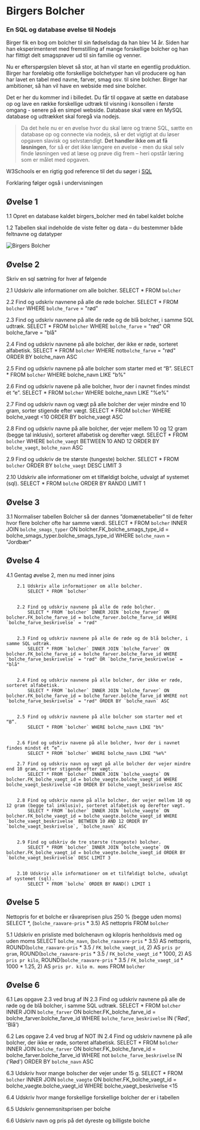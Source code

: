 # Birgers Bolcher
### En SQL og database øvelse til Nodejs
Birger fik en bog om bolcher til sin fødselsdag da han blev 14 år. Siden har han eksperimenteret med fremstilling af mange forskellige bolcher og han har flittigt delt smagsprøver ud til sin familie og venner.

Nu er efterspørgslen blevet så stor, at han vil starte en egentlig produktion.  Birger har foreløbig otte forskellige bolchetyper han vil producere og han har lavet en tabel med navne, farver, smag osv. til sine bolcher.
Birger har ambitioner, så han vil have en webside med sine bolcher.

Det er her du kommer ind i billedet. Du får til opgave at sætte en database op og lave en række forskellige udtræk til visning i konsollen i første omgang - senere på en simpel webside.
Database skal være en MySQL database og udtrækket skal foregå via nodejs.


> Da det hele nu er en øvelse hvor du skal lære og træne SQL, sætte en database op og connecte via nodejs, så er det vigtigt at du løser opgaven slavisk og selvstændigt.
**Det handler ikke om at få løsningen**, for så er det ikke længere en øvelse - men du skal selv finde løsningen ved at læse og prøve dig frem – heri opstår læring som er målet med opgaven.


W3Schools er en rigtig god reference til det du søger i <a href="https://www.w3schools.com/sql" target="_blank">SQL</a>


Forklaring følger også i undervisningen


## Øvelse 1
1.1	Opret en database kaldet birgers_bolcher med én tabel kaldet bolche

1.2	Tabellen skal indeholde de viste felter og data – du bestemmer både feltnavne og datatyper

 ![Birgers Bolcher](./assets/birgers.png)
## Øvelse 2
Skriv en sql sætning for hver af følgende

2.1	Udskriv alle informationer om alle bolcher. 
	SELECT * FROM `bolcher`


2.2	Find og udskriv navnene på alle de røde bolcher.
	SELECT * FROM `bolcher` WHERE `bolche_farve` = "rød"


2.3	Find og udskriv navnene på alle de røde og de blå bolcher, i samme SQL udtræk.
	SELECT * FROM `bolcher` WHERE `bolche_farve` = "rød" OR bolche_farve = "blå"


2.4	Find og udskriv navnene på alle bolcher, der ikke er røde, sorteret alfabetisk.
	SELECT * FROM `bolcher` WHERE not`bolche_farve` = "rød" ORDER BY bolche_navn ASC


2.5	Find og udskriv navnene på alle bolcher som starter med et “B”.
	SELECT * FROM `bolcher` WHERE bolche_navn LIKE "b%"


2.6	Find og udskriv navene på alle bolcher, hvor der i navnet findes mindst ét “e”.
	SELECT * FROM `bolcher` WHERE bolche_navn LIKE "%e%"

2.7	Find og udskriv navn og vægt på alle bolcher der vejer mindre end 10 gram, sorter stigende efter vægt.
	SELECT * FROM `bolcher` WHERE bolche_vaegt <10 ORDER BY bolche_vaegt ASC


2.8	Find og udskriv navne på alle bolcher, der vejer mellem 10 og 12 gram (begge tal inklusiv), sorteret alfabetisk og derefter vægt.
	SELECT * FROM `bolcher` WHERE `bolche_vaegt` BETWEEN 10 AND 12 ORDER BY `bolche_vaegt`, `bolche_navn` ASC


2.9	Find og udskriv de tre største (tungeste) bolcher.
	SELECT * FROM `bolcher` ORDER BY `bolche_vaegt` DESC LIMIT 3


2.10 Udskriv alle informationer om et tilfældigt bolche, udvalgt af systemet (sql).
	SELECT * FROM `bolche` ORDER BY RAND() LIMIT 1



## Øvelse 3
3.1	Normaliser tabellen Bolcher så der dannes ”domænetabeller” til de felter hvor flere bolcher ofte har samme værdi.
	SELECT * FROM `bolcher` INNER JOIN `bolche_smags_typer` ON bolcher.FK_bolche_smags_type_id = bolche_smags_typer.bolche_smags_type_id WHERE `bolche_navn` = "Jordbær"



## Øvelse 4

4.1	Gentag øvelse 2, men nu med inner joins


		2.1	Udskriv alle informationer om alle bolcher. 
			SELECT * FROM `bolcher`


		2.2	Find og udskriv navnene på alle de røde bolcher.
			SELECT * FROM `bolcher` INNER JOIN `bolche_farver` ON bolcher.FK_bolche_farve_id = bolche_farver.bolche_farve_id WHERE `bolche_farve_beskrivelse` = "rød"


		2.3	Find og udskriv navnene på alle de røde og de blå bolcher, i samme SQL udtræk.
			SELECT * FROM `bolcher` INNER JOIN `bolche_farver` ON bolcher.FK_bolche_farve_id = bolche_farver.bolche_farve_id WHERE `bolche_farve_beskrivelse` = "rød" OR `bolche_farve_beskrivelse` = "blå"


		2.4	Find og udskriv navnene på alle bolcher, der ikke er røde, sorteret alfabetisk.
			SELECT * FROM `bolcher` INNER JOIN `bolche_farver` ON bolcher.FK_bolche_farve_id = bolche_farver.bolche_farve_id WHERE not `bolche_farve_beskrivelse` = "rød" ORDER BY `bolche_navn` ASC


		2.5	Find og udskriv navnene på alle bolcher som starter med et “B”.
			SELECT * FROM `bolcher` WHERE bolche_navn LIKE "b%"


		2.6	Find og udskriv navene på alle bolcher, hvor der i navnet findes mindst ét “e”.
			SELECT * FROM `bolcher` WHERE bolche_navn LIKE "%e%"

		2.7	Find og udskriv navn og vægt på alle bolcher der vejer mindre end 10 gram, sorter stigende efter vægt.
			SELECT * FROM `bolcher` INNER JOIN `bolche_vaegte` ON bolcher.FK_bolche_vaegt_id = bolche_vaegte.bolche_vaegt_id WHERE bolche_vaegt_beskrivelse <10 ORDER BY bolche_vaegt_beskrivelse ASC


		2.8	Find og udskriv navne på alle bolcher, der vejer mellem 10 og 12 gram (begge tal inklusiv), sorteret alfabetisk og derefter vægt.
			SELECT * FROM `bolcher` INNER JOIN `bolche_vaegte` ON bolcher.FK_bolche_vaegt_id = bolche_vaegte.bolche_vaegt_id WHERE `bolche_vaegt_beskrivelse` BETWEEN 10 AND 12 ORDER BY `bolche_vaegt_beskrivelse`, `bolche_navn` ASC


		2.9	Find og udskriv de tre største (tungeste) bolcher.
			SELECT * FROM `bolcher` INNER JOIN `bolche_vaegte` ON bolcher.FK_bolche_vaegt_id = bolche_vaegte.bolche_vaegt_id ORDER BY `bolche_vaegt_beskrivelse` DESC LIMIT 3


		2.10 Udskriv alle informationer om et tilfældigt bolche, udvalgt af systemet (sql).
			SELECT * FROM `bolche` ORDER BY RAND() LIMIT 1

	

## Øvelse 5
Nettopris for et bolche er råvareprisen plus 250 % (begge uden moms) 
	SELECT *, (`bolche_raavare-pris` * 3.5) AS nettopris FROM `bolcher`

5.1	Udskriv en prisliste med bolchenavn og kilopris henholdsvis med og uden moms
	SELECT `bolche_navn`,
    (`bolche_raavare-pris` * 3.5) AS nettopris,
    ROUND(`bolche_raavare-pris` * 3.5 / `FK_bolche_vaegt_id`, 2) AS `pris pr gram`,
    ROUND(`bolche_raavare-pris` * 3.5 / `FK_bolche_vaegt_id` * 1000, 2) AS `pris pr kilo`,
    ROUND(`bolche_raavare-pris` * 3.5 / `FK_bolche_vaegt_id` * 1000 * 1.25, 2) AS `pris pr. kilo m. moms`
	FROM `bolcher`


## Øvelse 6

6.1	Løs opgave 2.3 ved brug af IN
	2.3	Find og udskriv navnene på alle de røde og de blå bolcher, i samme SQL udtræk.
		SELECT * FROM `bolcher` INNER JOIN `bolche_farver` ON bolcher.FK_bolche_farve_id = bolche_farver.bolche_farve_id WHERE `bolche_farve_beskrivelse` IN ('Rød', 'Blå')


6.2	Løs opgave 2.4 ved brug af NOT IN
	2.4	Find og udskriv navnene på alle bolcher, der ikke er røde, sorteret alfabetisk.
	SELECT * FROM `bolcher` INNER JOIN `bolche_farver` ON bolcher.FK_bolche_farve_id = bolche_farver.bolche_farve_id WHERE not `bolche_farve_beskrivelse` IN ('Rød') ORDER BY `bolche_navn` ASC


6.3	Udskriv hvor mange bolscher der vejer under 15 g.
	SELECT * FROM `bolcher` INNER JOIN `bolche_vaegte` ON bolcher.FK_bolche_vaegt_id = bolche_vaegte.bolche_vaegt_id WHERE bolche_vaegt_beskrivelse <15


6.4	Udskriv hvor mange forskellige forskellige bolcher der er i tabellen
	


6.5	Udskriv gennemsnitsprisen per bolche

6.6	Udskriv navn og pris på det dyreste og billigste bolche
